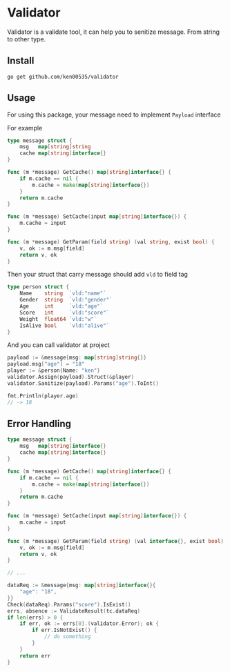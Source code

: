 # Validator

Validator is a validate tool, it can help you to senitize message. From string to other type.

## Install

```
go get github.com/ken00535/validator
```

## Usage

For using this package, your message need to implement `Payload` interface

For example

```go
type message struct {
	msg   map[string]string
	cache map[string]interface{}
}

func (m *message) GetCache() map[string]interface{} {
	if m.cache == nil {
		m.cache = make(map[string]interface{})
	}
	return m.cache
}

func (m *message) SetCache(input map[string]interface{}) {
	m.cache = input
}

func (m *message) GetParam(field string) (val string, exist bool) {
	v, ok := m.msg[field]
	return v, ok
}
```

Then your struct that carry message should add `vld` to field tag

```go
type person struct {
	Name    string  `vld:"name"`
	Gender  string  `vld:"gender"`
	Age     int     `vld:"age"`
	Score   int     `vld:"score"`
	Weight  float64 `vld:"w"`
	IsAlive bool    `vld:"alive"`
}
```

And you can call validator at project

```go
payload := &message{msg: map[string]string{}}
payload.msg["age"] = "18"
player := &person{Name: "ken"}
validator.Assign(payload).Struct(&player)
validator.Sanitize(payload).Params("age").ToInt()

fmt.Println(player.age)
// -> 18
```

## Error Handling

```go
type message struct {
	msg   map[string]interface{}
	cache map[string]interface{}
}

func (m *message) GetCache() map[string]interface{} {
	if m.cache == nil {
		m.cache = make(map[string]interface{})
	}
	return m.cache
}

func (m *message) SetCache(input map[string]interface{}) {
	m.cache = input
}

func (m *message) GetParam(field string) (val interface{}, exist bool) {
	v, ok := m.msg[field]
	return v, ok
}

// ...

dataReq := &message{msg: map[string]interface{}{
	"age": "18",
}}
Check(dataReq).Params("score").IsExist()
errs, absence := ValidateResult(tc.dataReq)
if len(errs) > 0 {
	if err, ok := errs[0].(validator.Error); ok {
		if err.IsNotExist() {
			// do something
		}
	}
	return err
}
```
